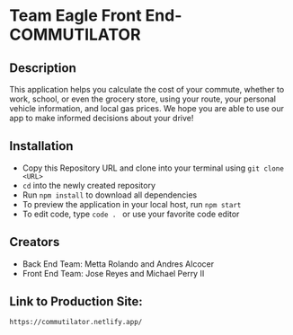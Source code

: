 # Team Eagle Front End-COMMUTILATOR

## Description

This application helps you calculate the cost of your commute, whether to work, school, or even the grocery store, using your route, your personal vehicle information, and local gas prices. We hope you are able to use our app to make informed decisions about your drive!

## Installation

- Copy this Repository URL and clone into your terminal using `git clone <URL>`
- `cd` into the newly created repository
- Run `npm install` to download all dependencies
- To preview the application in your local host, run `npm start`
- To edit code, type `code . ` or use your favorite code editor

## Creators

- Back End Team: Metta Rolando and Andres Alcocer
- Front End Team: Jose Reyes and Michael Perry II

## Link to Production Site:

`https://commutilator.netlify.app/`

